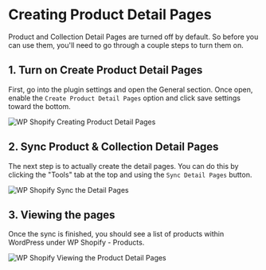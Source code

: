 # Creating Product Detail Pages

Product and Collection Detail Pages are turned off by default. So before you can use them, you'll need to go through a couple steps to turn them on.

## 1. Turn on Create Product Detail Pages

First, go into the plugin settings and open the General section. Once open, enable the `Create Product Detail Pages` option and click save settings toward the bottom.

![WP Shopify Creating Product Detail Pages](https://wpshop.io/wp-content/uploads/2020/06/screen-guide-single-pages-1.jpg)

## 2. Sync Product & Collection Detail Pages

The next step is to actually create the detail pages. You can do this by clicking the "Tools" tab at the top and using the `Sync Detail Pages` button.

![WP Shopify Sync the Detail Pages](https://wpshop.io/wp-content/uploads/2020/06/screen-guide-single-pages-2.jpg)

## 3. Viewing the pages

Once the sync is finished, you should see a list of products within WordPress under WP Shopify - Products.

![WP Shopify Viewing the Product Detail Pages](https://wpshop.io/wp-content/uploads/2020/06/screen-guide-single-pages-3.jpg)
